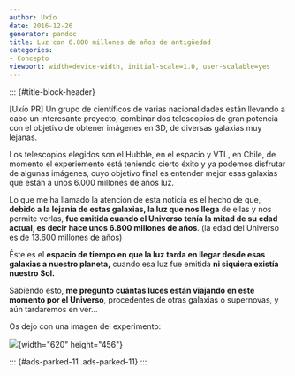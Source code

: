 ```yaml
---
author: Uxío
date: 2016-12-26
generator: pandoc
title: Luz con 6.800 millones de años de antigüedad
categories:
- Concepto
viewport: width=device-width, initial-scale=1.0, user-scalable=yes
---
```


::: {#title-block-header}

\[Uxío PR\] Un grupo de científicos de varias nacionalidades están
llevando a cabo un interesante proyecto, combinar dos telescopios de
gran potencia con el objetivo de obtener imágenes en 3D, de diversas
galaxias muy lejanas.

Los telescopios elegidos son el Hubble, en el espacio y VTL, en Chile,
de momento el experiemento está teniendo cierto éxito y ya podemos
disfrutar de algunas imágenes, cuyo objetivo final es entender mejor
esas galaxias que están a unos 6.000 millones de años luz.

Lo que me ha llamado la atención de esta noticia es el hecho de que,
**debido a la lejanía de estas galaxias, la luz que nos llega** de ellas
y nos permite verlas, **fue emitida cuando el Universo tenía la mitad de
su edad actual, es decir hace unos 6.800 millones de años**. (la edad
del Universo es de 13.600 millones de años)

Éste es el **espacio de tiempo en que la luz tarda en llegar desde esas
galaxias a nuestro planeta,** cuando esa luz fue emitida **ni siquiera
existía nuestro Sol.**

Sabiendo esto, **me pregunto cuántas luces están viajando en este
momento por el Universo**, procedentes de otras galaxias o supernovas, y
aún tardaremos en ver...

Os dejo con una imagen del experimento:

![](http://www.elpais.com/recorte/20090310elpepusoc_8/XLCO/Ies/20090310elpepusoc_8.jpg){width="620"
height="456"}

::: {#ads-parked-11 .ads-parked-11}
:::
